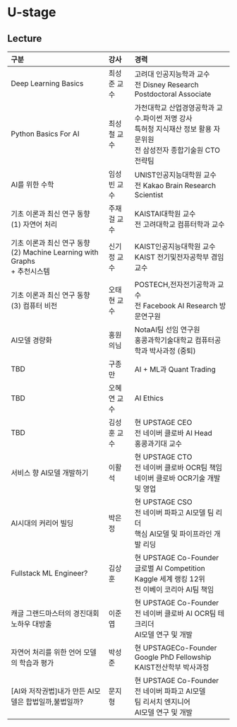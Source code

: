 # U-stage

## Lecture

<table style="text-align:left">
       <thead>
           <tr>
               <th>구분</th>
               <th>강사</th>
               <th>경력</th>
           </tr>
       </thead>
       <tbody>
           <tr>
               <td>Deep Learning Basics</td>
               <td>최성준 교수</td>
               <td>
               고려대 인공지능학과 교수<br>
               전 Disney Research Postdoctoral Associate
               </td>
           </tr>
           <tr>
               <td>Python Basics For AI</td>
               <td>최성철 교수</td>
               <td>
               가천대학교 산업경영공학과 교수.파이썬 저명 강사<br>
               특허청 지식재산 정보 활용 자문위원<br>
               전 삼성전자 종합기술원 CTO전략팀
               </td>
           </tr>
           <tr>
               <td>AI를 위한 수학</td>
               <td>임성빈 교수</td>
               <td>
               UNIST인공지능대학원 교수<br>
               전 Kakao Brain Research Scientist
               </td>
           </tr>
           <tr>
               <td>기초 이론과 최신 연구 동향 <br>(1) 자연어 처리</td>
               <td>주재걸 교수</td>
               <td>
               KAISTAI대학원 교수<br>
               전 고려대학교 컴퓨터학과 교수
               </td>
           </tr>
           <tr>
               <td>기초 이론과 최신 연구 동향 <br>(2) Machine Learning with Graphs <br>+ 추천시스템</td>
               <td>신기정 교수</td>
               <td>
               KAIST인공지능대학원 교수<br>
               KAIST 전기및전자공학부 겸임교수</td>
           </tr>
           <tr>
               <td>기초 이론과 최신 연구 동향 <br>(3) 컴퓨터 비전</td>
               <td>오태현 교수</td>
               <td>
               POSTECH,전자전기공학과 교수 <br>
               전 Facebook AI Research 방문연구원
               </td>
           </tr>
           <tr>
               <td>AI모델 경량화</td>
               <td> 홍원의님</td>
               <td>
               NotaAI팀 선임 연구원<br>
               홍콩과학기술대학교 컴퓨터공학과 박사과정 (중퇴)
               </td>
           </tr>
           <tr>
               <td>TBD</td>
               <td>구종만</td>
               <td>AI + ML과 Quant Trading</td>
           </tr>
           <tr>
               <td>TBD</td>
               <td>오혜연 교수</td>
               <td>AI Ethics</td>
           </tr>
           <tr>
               <td>TBD</td>
               <td>김성훈 교수</td>
               <td>
               현 UPSTAGE CEO<br>
               전 네이버 클로바 AI Head<br>
               홍콩과기대 교수
               </td>
           </tr>
           <tr>
               <td>서비스 향 AI모델 개발하기</td>
               <td>이활석</td>
               <td>
               현 UPSTAGE CTO<br>
               전 네이버 클로바 OCR팀 책임<br>
               네이버 클로바 OCR기술 개발 및 영업
               </td>
           </tr>
           <tr>
               <td>AI시대의 커리어 빌딩</td>
               <td>박은정</td>
               <td>
               현 UPSTAGE CSO<br>
               전 네이버 파파고 AI모델 팀 리더<br>
               핵심 AI모델 및 파이프라인 개발 리딩
               </td>
           </tr>
           <tr>
               <td>Fullstack ML Engineer?</td>
               <td>김상훈</td>
               <td>
               현 UPSTAGE Co-Founder<br>
               글로벌 AI Competition Kaggle 세계 랭킹 12위<br>
               전 이베이 코리아 AI팀 책임
               </td>
           </tr>
           <tr>
               <td>캐글 그랜드마스터의 경진대회 노하우 대방출</td>
               <td>이준엽</td>
               <td>
               현 UPSTAGE Co-Founder<br>
               전 네이버 클로바 AI OCR팀 테크리더<br>
               AI모델 연구 및 개발
               </td>
           </tr>
           <tr>
               <td>자연어 처리를 위한 언어 모델의 학습과 평가</td>
               <td>박성준</td>
               <td>
               현 UPSTAGECo-Founder<br>
               Google PhD Fellowship<br>
               KAIST전산학부 박사과정
               </td>
           </tr>
           <tr>
               <td>
               [AI와 저작권법]내가 만든 AI모델은 합법일까,불법일까?</td>
               <td>문지형</td>
               <td>
               현 UPSTAGE Co-Founder<br>
               전 네이버 파파고 AI모델<br>
               팀 리서치 엔지니어<br>
               AI모델 연구 및 개발
               </td>
           </tr>
       </tbody>
</table>
